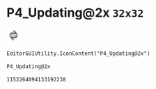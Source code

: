 # P4_Updating@2x `32x32`
<img src="/img/P4_Updating@2x.png" width=32 height=32>

``` CSharp
EditorGUIUtility.IconContent("P4_Updating@2x")
```
```
P4_Updating@2x
```
```
1152264094133192238
```
